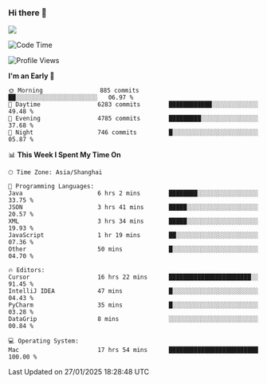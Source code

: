 ### Hi there 👋

<!--
**JJAYCHEN1e/jjaychen1e** is a ✨ _special_ ✨ repository because its `README.md` (this file) appears on your GitHub profile.

Here are some ideas to get you started:

- 🔭 I’m currently working on ...
- 🌱 I’m currently learning ...
- 👯 I’m looking to collaborate on ...
- 🤔 I’m looking for help with ...
- 💬 Ask me about ...
- 📫 How to reach me: ...
- 😄 Pronouns: ...
- ⚡ Fun fact: ...
-->

[![](https://github-readme-stats.vercel.app/api?username=jjaychen1e&show_icons=true)](https://github.com/jjaychen1e/github-readme-stats?count_private=true)

<!--START_SECTION:waka-->
![Code Time](http://img.shields.io/badge/Code%20Time-1%2C769%20hrs%2025%20mins-blue)

![Profile Views](http://img.shields.io/badge/Profile%20Views-0-blue)

**I'm an Early 🐤** 

```text
🌞 Morning                885 commits         ██░░░░░░░░░░░░░░░░░░░░░░░   06.97 % 
🌆 Daytime                6283 commits        ████████████░░░░░░░░░░░░░   49.48 % 
🌃 Evening                4785 commits        █████████░░░░░░░░░░░░░░░░   37.68 % 
🌙 Night                  746 commits         █░░░░░░░░░░░░░░░░░░░░░░░░   05.87 % 
```


📊 **This Week I Spent My Time On** 

```text
🕑︎ Time Zone: Asia/Shanghai

💬 Programming Languages: 
Java                     6 hrs 2 mins        ████████░░░░░░░░░░░░░░░░░   33.75 % 
JSON                     3 hrs 41 mins       █████░░░░░░░░░░░░░░░░░░░░   20.57 % 
XML                      3 hrs 34 mins       █████░░░░░░░░░░░░░░░░░░░░   19.93 % 
JavaScript               1 hr 19 mins        ██░░░░░░░░░░░░░░░░░░░░░░░   07.36 % 
Other                    50 mins             █░░░░░░░░░░░░░░░░░░░░░░░░   04.70 % 

🔥 Editors: 
Cursor                   16 hrs 22 mins      ███████████████████████░░   91.45 % 
IntelliJ IDEA            47 mins             █░░░░░░░░░░░░░░░░░░░░░░░░   04.43 % 
PyCharm                  35 mins             █░░░░░░░░░░░░░░░░░░░░░░░░   03.28 % 
DataGrip                 8 mins              ░░░░░░░░░░░░░░░░░░░░░░░░░   00.84 % 

💻 Operating System: 
Mac                      17 hrs 54 mins      █████████████████████████   100.00 % 
```


 Last Updated on 27/01/2025 18:28:48 UTC
<!--END_SECTION:waka-->
